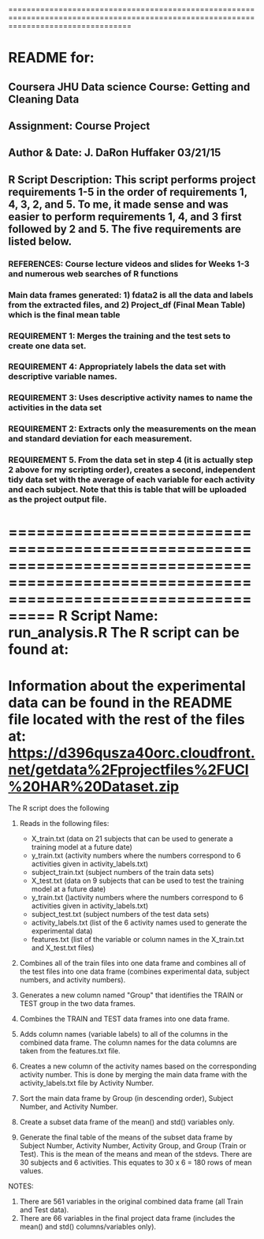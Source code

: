 =======================================================================================================================================
# README for:

## Coursera JHU Data science Course: Getting and Cleaning Data
## Assignment: Course Project
## Author & Date: J. DaRon Huffaker 03/21/15
## R Script Description: This script performs project requirements 1-5 in the order of requirements 1, 4, 3, 2, and 5. To me, it made sense and was easier to perform requirements 1, 4, and 3 first followed by 2 and 5. The five requirements are listed below.
### REFERENCES: Course lecture videos and slides for Weeks 1-3 and numerous web searches of R functions
### Main data frames generated: 1) fdata2 is all the data and labels from the extracted files, and 2) Project_df (Final Mean Table) which is the final mean table

### REQUIREMENT 1: Merges the training and the test sets to create one data set.
### REQUIREMENT 4: Appropriately labels the data set with descriptive variable names. 
### REQUIREMENT 3: Uses descriptive activity names to name the activities in the data set
### REQUIREMENT 2: Extracts only the measurements on the mean and standard deviation for each measurement.
### REQUIREMENT 5. From the data set in step 4 (it is actually step 2 above for my scripting order), creates a second, independent tidy data set with the average of each variable for each activity and each subject. Note that this is table that will be uploaded as the project output file.

=======================================================================================================================================
R Script Name: run_analysis.R
The R script can be found at:
=======================================================================================================================================
Information about the experimental data can be found in the README file located with the rest of the files at:
https://d396qusza40orc.cloudfront.net/getdata%2Fprojectfiles%2FUCI%20HAR%20Dataset.zip
=======================================================================================================================================

The R script does the following  
1. Reads in the following files:
	- X_train.txt (data on 21 subjects that can be used to generate a training model at a future date)
	- y_train.txt (activity numbers where the numbers correspond to 6 activities given in activity_labels.txt)
	- subject_train.txt (subject numbers of the train data sets)
	- X_test.txt (data on 9 subjects that can be used to test the training model at a future date)
	- y_train.txt ()activity numbers where the numbers correspond to 6 activities given in activity_labels.txt)
	- subject_test.txt (subject numbers of the test data sets)
	- activity_labels.txt (list of the 6 activity names used to generate the experimental data)
	- features.txt (list of the variable or column names in the X_train.txt and X_test.txt files)
 
2. Combines all of the train files into one data frame and combines all of the test files into one data frame
  (combines experimental data, subject numbers, and activity numbers).

3. Generates a new column named "Group" that identifies the TRAIN or TEST group in the two data frames.

4. Combines the TRAIN and TEST data frames into one data frame.

5. Adds column names (variable labels) to all of the columns in the combined data frame. The column names for the data columns
   are taken from the features.txt file.

6. Creates a new column of the activity names based on the corresponding activity number. This is done by merging the main data frame
   with the activity_labels.txt file by Activity Number.

7. Sort the main data frame by Group (in descending order), Subject Number, and Activity Number.

8. Create a subset data frame of the mean() and std() variables only.

9. Generate the final table of the means of the subset data frame by Subject Number, Activity Number, Activity Group,
   and Group (Train or Test). This is the mean of the means and mean of the stdevs. There are 30 subjects and 6 activities.
   This equates to 30 x 6 = 180 rows of mean values.

NOTES:
1. There are 561 variables in the original combined data frame (all Train and Test data).
2. There are 66 variables in the final project data frame (includes the mean() and std() columns/variables only).   

